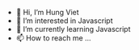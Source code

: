 - 👋 Hi, I’m Hung Viet
- 👀 I’m interested in Javascript
- 🌱 I’m currently learning Javascript
- 📫 How to reach me ...

<!---
kunkunkun1234/kunkunkun1234 is a ✨ special ✨ repository because its `README.md` (this file) appears on your GitHub profile.
You can click the Preview link to take a look at your changes.
--->
